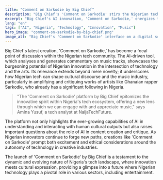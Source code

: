 ```yaml
---
title: "Comment on Sarkodie by Big Chief"
description: "Big Chief's 'Comment on Sarkodie' stirs the Nigerian tech scene with its AI-driven prowess."
excerpt: "Big Chief's AI innovation, 'Comment on Sarkodie,' energizes the Nigerian tech community."
lang: "en"
tags: ["AI", "Nigeria", "Technology", "Innovation", "Music"]
hero_image: "comment-on-sarkodie-by-big-chief.png"
image_alt: "Big Chief's 'Comment on Sarkodie' interface on a digital screen"
---
```


Big Chief's latest creation, 'Comment on Sarkodie,' has become a focal point of discussion within the Nigerian tech community. The AI-driven tool, which analyses and generates commentary on music tracks, showcases the burgeoning potential of Nigerian innovation in the intersection of technology and the arts. Its relevance extends beyond mere novelty; it underscores how Nigerian tech can shape cultural discourse and the music industry, particularly in amplifying and critiquing works of artists like Ghanaian rapper Sarkodie, who already has a significant following in Nigeria.

> "The 'Comment on Sarkodie' platform by Big Chief epitomizes the innovative spirit within Nigeria's tech ecosystem, offering a new lens through which we can engage with and appreciate music," says Amina Yusuf, a tech analyst at NaijaTechFuture.

The platform not only highlights the ever-growing capabilities of AI in understanding and interacting with human cultural outputs but also raises important questions about the role of AI in content creation and critique. As Nigerian innovators continue to forge new paths, creations like 'Comment on Sarkodie' prompt both excitement and ethical considerations around the autonomy of technology in creative industries.

The launch of 'Comment on Sarkodie' by Big Chief is a testament to the dynamic and evolving nature of Nigeria's tech landscape, where innovation meets cultural expression, providing a glimpse into a future where Nigerian technology plays a pivotal role in various sectors, including entertainment.